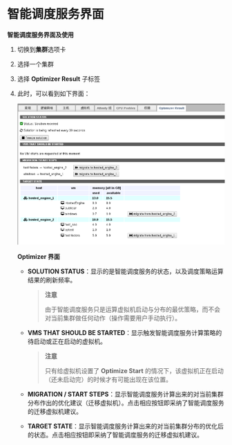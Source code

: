 # 智能调度服务界面

**智能调度服务界面及使用**

1. 切换到**集群**选项卡

2. 选择一个集群

3. 选择 **Optimizer Result** 子标签

4. 此时，可以看到如下界面：

   ![Optimizer 界面](../images/optimizer_ui.png)

   **Optimizer 界面**

   * **SOLUTION STATUS**：显示的是智能调度服务的状态，以及调度策略运算结果的刷新频率。

     > **注意**
     >
     > 由于智能调度服务只是运算虚拟机启动与分布的最优策略，而不会对当前集群做任何动作（操作需要用户手动执行）。

   * **VMS THAT SHOULD BE STARTED**：显示触发智能调度服务计算策略的待启动或正在启动的虚拟机。

     > **注意**
     >
     > 只有给虚拟机设置了 **Optimize Start** 的情况下，该虚拟机正在启动（还未启动完）的时候才有可能出现在该位置。

   * **MIGRATION / START STEPS**：显示智能调度服务计算出来的对当前集群分布作出的优化建议（迁移虚拟机）。点击相应按钮即采纳了智能调度服务的迁移虚拟机建议。

   * **TARGET STATE**：显示智能调度服务计算出来的对当前集群分布的优化后的状态。点击相应按钮即采纳了智能调度服务的迁移虚拟机建议。
